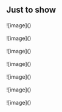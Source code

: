 ## Just to show

![image](）

![image](）

![image](）

![image](）

![image](）

![image](）

![image](）
